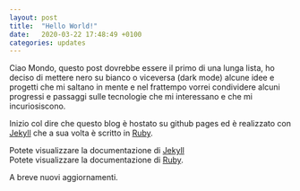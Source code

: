 ```yaml
---
layout: post
title:  "Hello World!"
date:   2020-03-22 17:48:49 +0100
categories: updates
---
```

Ciao Mondo, questo post dovrebbe essere il primo di una lunga lista, ho deciso di mettere nero su bianco o viceversa (dark mode) alcune idee e progetti che mi saltano in mente e nel frattempo vorrei condividere alcuni progressi e passaggi sulle tecnologie che mi interessano e che mi incuriosiscono.

Inizio col dire che questo blog è hostato su github pages ed è realizzato con [Jekyll][jekyll-site] che a sua volta è scritto in [Ruby][ruby-site].

Potete visualizzare la documentazione di [Jekyll][jekyll-site]  
Potete visualizzare la documentazione di [Ruby][ruby-site].

A breve nuovi aggiornamenti.


[jekyll-site]: https://jekyllrb.com/
[jekyll-docs]: https://jekyllrb.com/docs/home
[ruby-site]: https://www.ruby-lang.org
[ruby-docs]: https://www.ruby-lang.org/it/documentation/